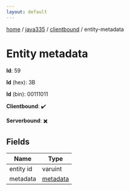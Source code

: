 ```yaml
---
layout: default
---
```


[home](/)  /  [java335](/protocol/java335)  /  [clientbound](/protocol/java335/clientbound)  /  entity-metadata

# Entity metadata

**Id**: 59

**Id** (hex): 3B

**Id** (bin): 00111011

**Clientbound**: ✔️

**Serverbound**: ✖️

## Fields

Name | Type
---|---
entity id | varuint
metadata | [metadata](/protocol/java335/metadata)
